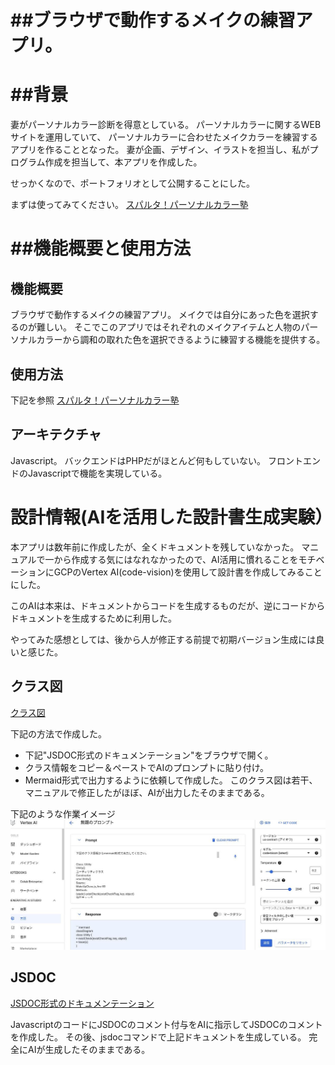 
# ##ブラウザで動作するメイクの練習アプリ。


# ##背景
妻がパーソナルカラー診断を得意としている。
パーソナルカラーに関するWEBサイトを運用していて、
パーソナルカラーに合わせたメイクカラーを練習するアプリを作ることとなった。
妻が企画、デザイン、イラストを担当し、私がプログラム作成を担当して、本アプリを作成した。

せっかくなので、ポートフォリオとして公開することにした。


 まずは使ってみてください。
[スパルタ！パーソナルカラー塾](https://color.toshidayurika.com/wp-content/makeup/makeup.php)


# ##機能概要と使用方法
## 機能概要
ブラウザで動作するメイクの練習アプリ。
メイクでは自分にあった色を選択するのが難しい。
そこでこのアプリではそれぞれのメイクアイテムと人物のパーソナルカラーから調和の取れた色を選択できるように練習する機能を提供する。

## 使用方法
下記を参照
[スパルタ！パーソナルカラー塾](https://color.toshidayurika.com/spartncolorschool/)

## アーキテクチャ
Javascript。
バックエンドはPHPだがほとんど何もしていない。
フロントエンドのJavascriptで機能を実現している。


# 設計情報(AIを活用した設計書生成実験）

本アプリは数年前に作成したが、全くドキュメントを残していなかった。
マニュアルで一から作成する気にはなれなかったので、AI活用に慣れることをモチベーションにGCPのVertex AI(code-vision)を使用して設計書を作成してみることにした。

このAIは本来は、ドキュメントからコードを生成するものだが、逆にコードからドキュメントを生成するために利用した。

やってみた感想としては、後から人が修正する前提で初期バージョン生成には良いと感じた。


## クラス図
[クラス図](./classDiagram.md)

下記の方法で作成した。
- 下記"JSDOC形式のドキュメンテーション"をブラウザで開く。
- クラス情報をコピー＆ペーストでAIのプロンプトに貼り付け。
- Mermaid形式で出力するように依頼して作成した。
このクラス図は若干、マニュアルで修正したがほぼ、AIが出力したそのままである。

下記のような作業イメージ
![VertexAi作業イメージ](./VertexAi作業イメージ.jpg )


## JSDOC
[JSDOC形式のドキュメンテーション](https://data2coordi.github.io/pub_makeup/out/index.html)

JavascriptのコードにJSDOCのコメント付与をAIに指示してJSDOCのコメントを作成した。
その後、jsdocコマンドで上記ドキュメントを生成している。
完全にAIが生成したそのままである。







